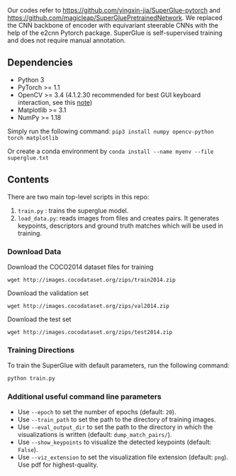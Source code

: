 Our codes refer to https://github.com/yingxin-jia/SuperGlue-pytorch and https://github.com/magicleap/SuperGluePretrainedNetwork. We replaced the CNN backbone of encoder with equivariant steerable CNNs with the help of the e2cnn Pytorch package. 
SuperGlue is self-supervised training and does not require manual annotation.

## Dependencies
* Python 3
* PyTorch >= 1.1
* OpenCV >= 3.4 (4.1.2.30 recommended for best GUI keyboard interaction, see this [note](#additional-notes))
* Matplotlib >= 3.1
* NumPy >= 1.18

Simply run the following command: `pip3 install numpy opencv-python torch matplotlib`

Or create a conda environment by `conda install --name myenv --file superglue.txt`

## Contents
There are two main top-level scripts in this repo:

1. `train.py` : trains the superglue model.
2. `load_data.py`: reads images from files and creates pairs. It generates keypoints, descriptors and ground truth matches which will be used in training.

### Download Data
Download the COCO2014 dataset files for training
```
wget http://images.cocodataset.org/zips/train2014.zip
```
Download the validation set
```
wget http://images.cocodataset.org/zips/val2014.zip
```
Download the test set
```
wget http://images.cocodataset.org/zips/test2014.zip
```

### Training Directions

To train the SuperGlue with default parameters, run the following command:

```sh
python train.py
```

### Additional useful command line parameters
* Use `--epoch` to set the number of epochs (default: `20`).
* Use `--train_path` to set the path to the directory of training images.
* Use `--eval_output_dir` to set the path to the directory in which the visualizations is written (default: `dump_match_pairs/`).
* Use `--show_keypoints` to visualize the detected keypoints (default: `False`).
* Use `--viz_extension` to set the visualization file extension (default: `png`). Use pdf for highest-quality.



